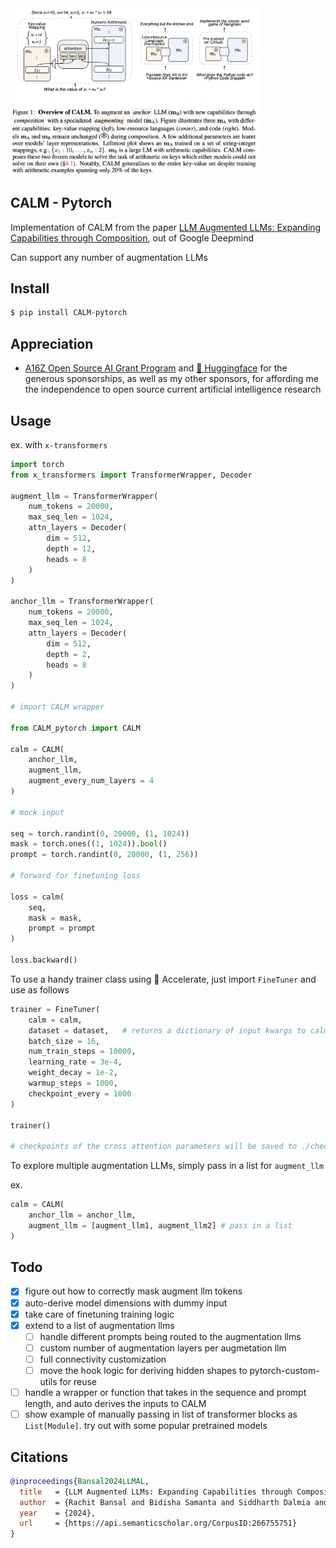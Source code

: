 <img src="./calm.png" width=400px/>

## CALM - Pytorch

Implementation of CALM from the paper <a href="https://arxiv.org/abs/2401.02412">LLM Augmented LLMs: Expanding Capabilities through Composition</a>, out of Google Deepmind

Can support any number of augmentation LLMs

## Install

```bash
$ pip install CALM-pytorch
```

## Appreciation

- <a href="https://a16z.com/supporting-the-open-source-ai-community/">A16Z Open Source AI Grant Program</a> and <a href="https://huggingface.co/">🤗 Huggingface</a> for the generous sponsorships, as well as my other sponsors, for affording me the independence to open source current artificial intelligence research

## Usage

ex. with `x-transformers`

```python
import torch
from x_transformers import TransformerWrapper, Decoder

augment_llm = TransformerWrapper(
    num_tokens = 20000,
    max_seq_len = 1024,
    attn_layers = Decoder(
        dim = 512,
        depth = 12,
        heads = 8
    )
)

anchor_llm = TransformerWrapper(
    num_tokens = 20000,
    max_seq_len = 1024,
    attn_layers = Decoder(
        dim = 512,
        depth = 2,
        heads = 8
    )
)

# import CALM wrapper

from CALM_pytorch import CALM

calm = CALM(
    anchor_llm,
    augment_llm,
    augment_every_num_layers = 4
)

# mock input

seq = torch.randint(0, 20000, (1, 1024))
mask = torch.ones((1, 1024)).bool()
prompt = torch.randint(0, 20000, (1, 256))

# forward for finetuning loss

loss = calm(
    seq,
    mask = mask,
    prompt = prompt
)

loss.backward()
```

To use a handy trainer class using 🤗 Accelerate, just import `FineTuner` and use as follows

```python
trainer = FineTuner(
    calm = calm,
    dataset = dataset,   # returns a dictionary of input kwargs to calm - dict(seq: Tensor, mask: Tensor, prompt: Tensor). it can also return a Tuple, in which data_kwargs needs to be set to the correct ordered value of kwarg names
    batch_size = 16,
    num_train_steps = 10000,
    learning_rate = 3e-4,
    weight_decay = 1e-2,
    warmup_steps = 1000,
    checkpoint_every = 1000
)

trainer()

# checkpoints of the cross attention parameters will be saved to ./checkpoints every 1000 steps
```

To explore multiple augmentation LLMs, simply pass in a list for `augment_llm`

ex.

```python
calm = CALM(
    anchor_llm = anchor_llm,
    augment_llm = [augment_llm1, augment_llm2] # pass in a list
)
```

## Todo

- [x] figure out how to correctly mask augment llm tokens
- [x] auto-derive model dimensions with dummy input
- [x] take care of finetuning training logic
- [x] extend to a list of augmentation llms
    - [ ] handle different prompts being routed to the augmentation llms
    - [ ] custom number of augmentation layers per augmetation llm
    - [ ] full connectivity customization
    - [ ] move the hook logic for deriving hidden shapes to pytorch-custom-utils for reuse

- [ ] handle a wrapper or function that takes in the sequence and prompt length, and auto derives the inputs to CALM
- [ ] show example of manually passing in list of transformer blocks as `List[Module]`. try out with some popular pretrained models

## Citations

```bibtex
@inproceedings{Bansal2024LLMAL,
  title   = {LLM Augmented LLMs: Expanding Capabilities through Composition},
  author  = {Rachit Bansal and Bidisha Samanta and Siddharth Dalmia and Nitish Gupta and Shikhar Vashishth and Sriram Ganapathy and Abhishek Bapna and Prateek Jain and Partha Pratim Talukdar},
  year    = {2024},
  url     = {https://api.semanticscholar.org/CorpusID:266755751}
}
```

